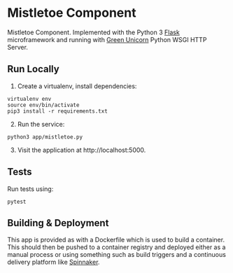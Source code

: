 # Mistletoe Component

Mistletoe Component. Implemented with the Python 3
[Flask](http://flask.pocoo.org/) microframework and running with
[Green Unicorn](http://gunicorn.org/) Python WSGI HTTP Server.

## Run Locally
1. Create a virtualenv, install dependencies:
```
virtualenv env
source env/bin/activate
pip3 install -r requirements.txt
```
2. Run the service:
```
python3 app/mistletoe.py
```

3. Visit the application at http://localhost:5000.

## Tests
Run tests using:
```
pytest
```

## Building & Deployment

This app is provided as with a Dockerfile which is used to build a container.
This should then be pushed to a container registry and deployed either as a
manual process or using something such as build triggers and a continuous
delivery platform like [Spinnaker](https://www.spinnaker.io/).
